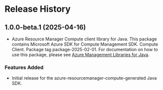 # Release History

## 1.0.0-beta.1 (2025-04-16)

- Azure Resource Manager Compute client library for Java. This package contains Microsoft Azure SDK for Compute Management SDK. Compute Client. Package tag package-2025-02-01. For documentation on how to use this package, please see [Azure Management Libraries for Java](https://aka.ms/azsdk/java/mgmt).
### Features Added

- Initial release for the azure-resourcemanager-compute-generated Java SDK.

